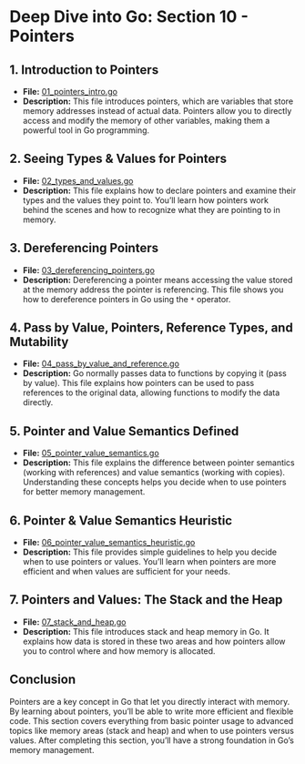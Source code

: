 # **Deep Dive into Go: Section 10 - Pointers**

## **1. Introduction to Pointers**
- **File:** [01_pointers_intro.go](pointers/01_pointers_intro.go)  
- **Description:** This file introduces pointers, which are variables that store memory addresses instead of actual data. Pointers allow you to directly access and modify the memory of other variables, making them a powerful tool in Go programming.

## **2. Seeing Types & Values for Pointers**
- **File:** [02_types_and_values.go](pointers/02_types_and_values.go)  
- **Description:** This file explains how to declare pointers and examine their types and the values they point to. You’ll learn how pointers work behind the scenes and how to recognize what they are pointing to in memory.

## **3. Dereferencing Pointers**
- **File:** [03_dereferencing_pointers.go](pointers/03_dereferencing_pointers.go)  
- **Description:** Dereferencing a pointer means accessing the value stored at the memory address the pointer is referencing. This file shows you how to dereference pointers in Go using the `*` operator.

## **4. Pass by Value, Pointers, Reference Types, and Mutability**
- **File:** [04_pass_by_value_and_reference.go](pointers/04_pass_by_value_and_reference.go)  
- **Description:** Go normally passes data to functions by copying it (pass by value). This file explains how pointers can be used to pass references to the original data, allowing functions to modify the data directly.

## **5. Pointer and Value Semantics Defined**
- **File:** [05_pointer_value_semantics.go](pointers/05_pointer_value_semantics.go)  
- **Description:** This file explains the difference between pointer semantics (working with references) and value semantics (working with copies). Understanding these concepts helps you decide when to use pointers for better memory management.

## **6. Pointer & Value Semantics Heuristic**
- **File:** [06_pointer_value_semantics_heuristic.go](pointers/06_pointer_value_semantics_heuristic.go)  
- **Description:** This file provides simple guidelines to help you decide when to use pointers or values. You’ll learn when pointers are more efficient and when values are sufficient for your needs.

## **7. Pointers and Values: The Stack and the Heap**
- **File:** [07_stack_and_heap.go](pointers/07_stack_and_heap.go)  
- **Description:** This file introduces stack and heap memory in Go. It explains how data is stored in these two areas and how pointers allow you to control where and how memory is allocated.

## **Conclusion**
Pointers are a key concept in Go that let you directly interact with memory. By learning about pointers, you’ll be able to write more efficient and flexible code. This section covers everything from basic pointer usage to advanced topics like memory areas (stack and heap) and when to use pointers versus values. After completing this section, you’ll have a strong foundation in Go’s memory management.
